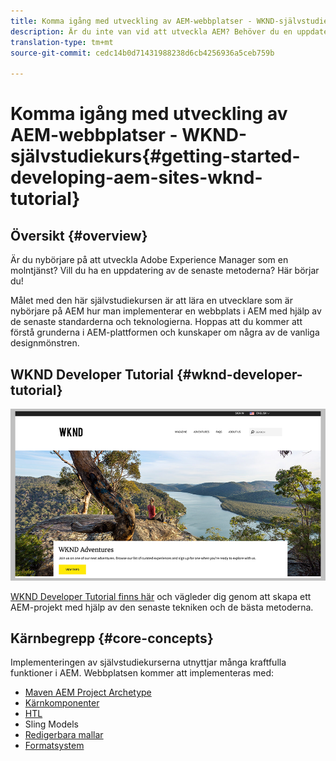 ```yaml
---
title: Komma igång med utveckling av AEM-webbplatser - WKND-självstudiekurs
description: Är du inte van vid att utveckla AEM? Behöver du en uppdatering av bästa praxis? Här börjar du! Målet med den här självstudiekursen är att lära en utvecklare som är nybörjare på AEM hur man implementerar en webbplats i AEM med hjälp av de senaste standarderna och teknologierna.
translation-type: tm+mt
source-git-commit: cedc14b0d71431988238d6cb4256936a5ceb759b

---
```



# Komma igång med utveckling av AEM-webbplatser - WKND-självstudiekurs{#getting-started-developing-aem-sites-wknd-tutorial}

## Översikt {#overview}

Är du nybörjare på att utveckla Adobe Experience Manager som en molntjänst? Vill du ha en uppdatering av de senaste metoderna? Här börjar du!

Målet med den här självstudiekursen är att lära en utvecklare som är nybörjare på AEM hur man implementerar en webbplats i AEM med hjälp av de senaste standarderna och teknologierna. Hoppas att du kommer att förstå grunderna i AEM-plattformen och kunskaper om några av de vanliga designmönstren.

## WKND Developer Tutorial {#wknd-developer-tutorial}

![WKND](assets/wknd-tutorial-homepage.png)

[WKND Developer Tutorial finns här](https://docs.adobe.com/content/help/en/experience-manager-learn/getting-started-wknd-tutorial-develop/overview.html) och vägleder dig genom att skapa ett AEM-projekt med hjälp av den senaste tekniken och de bästa metoderna.

## Kärnbegrepp {#core-concepts}

Implementeringen av självstudiekurserna utnyttjar många kraftfulla funktioner i AEM. Webbplatsen kommer att implementeras med:

* [Maven AEM Project Archetype](https://docs.adobe.com/content/help/en/experience-manager-core-components/using/developing/archetype/overview.html)
* [Kärnkomponenter](https://docs.adobe.com/content/help/en/experience-manager-core-components/using/introduction.html)
* [HTL](https://docs.adobe.com/content/help/en/experience-manager-htl/using/getting-started/getting-started.html)
* Sling Models
* [Redigerbara mallar](https://docs.adobe.com/content/help/en/experience-manager-learn/sites/page-authoring/template-editor-feature-video-use.html)
* [Formatsystem](https://docs.adobe.com/content/help/en/experience-manager-learn/sites/page-authoring/style-system-feature-video-use.html)